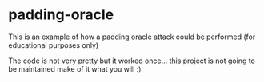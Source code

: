 # padding-oracle

This is an example of how a padding oracle attack could be performed (for educational purposes only)

The code is not very pretty but it worked once... this project is not going to be maintained make of it what you will :)
